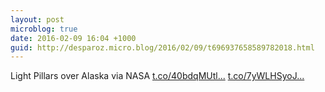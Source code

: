 ```yaml
---
layout: post
microblog: true
date: 2016-02-09 16:04 +1000
guid: http://desparoz.micro.blog/2016/02/09/t696937658589782018.html
---
```

Light Pillars over Alaska     via NASA [t.co/40bdqMUtl...](https://t.co/40bdqMUtlk) [t.co/7yWLHSyoJ...](https://t.co/7yWLHSyoJ6)
